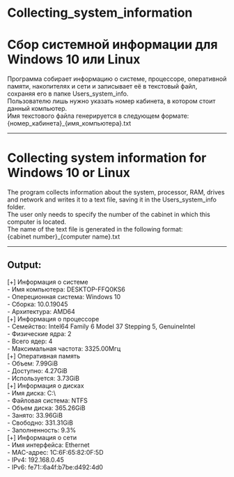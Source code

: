 # Collecting_system_information
<h1>Сбор системной информации для Windows 10 или Linux</h1>
<p>Программа собирает информацию о системе, процессоре, оперативной памяти, накопителях и  сети и записывает её в текстовый файл, сохраняя его в папке Users_system_info.<br>
Пользователю лишь нужно указать номер кабинета, в котором стоит данный компьютер.<br>
Имя текстового файла генерируется в следующем формате:<br>
{номер_кабинета}_{имя_компьютера}.txt <br></p>
<hr>
<h1>Collecting system information for Windows 10 or Linux</h1>
<p>The program collects information about the system, processor, RAM, drives and network and writes it to a text file, saving it in the Users_system_info folder.<br>
The user only needs to specify the number of the cabinet in which this computer is located.<br>
The name of the text file is generated in the following format:<br>
{cabinet number}_{computer name}.txt <br></p>
<hr>
<h2>Output:</h2>
<p>
[+] Информация о системе<br>
	- Имя компьютера: DESKTOP-FFQ0KS6<br>
	- Опереционная система: Windows 10<br>
	- Сборка: 10.0.19045<br>
	- Архитектура: AMD64<br>
[+] Информация о процессоре<br>
	- Семейство: Intel64 Family 6 Model 37 Stepping 5, GenuineIntel<br>
	- Физические ядра: 2<br>
	- Всего ядер: 4<br>
	- Максимальная частота: 3325.00Мгц<br>
[+] Оперативная память<br>
	- Объем: 7.99GiB<br>
	- Доступно: 4.27GiB<br>
	- Используется: 3.73GiB<br>
[+] Информация о дисках<br>
	- Имя диска: C:\<br>
	- Файловая система: NTFS<br>
	- Объем диска: 365.26GiB<br>
	- Занято: 33.96GiB<br>
	- Свободно: 331.31GiB<br>
	- Заполненность: 9.3%<br>
[+] Информация о сети<br>
	- Имя интерфейса: Ethernet<br>
	- MAC-адрес: 1C:6F:65:82:0F:5D<br>
	- IPv4: 192.168.0.45<br>
	- IPv6: fe71::6a4f:b7be:d492:4d0<br>
 </p>
